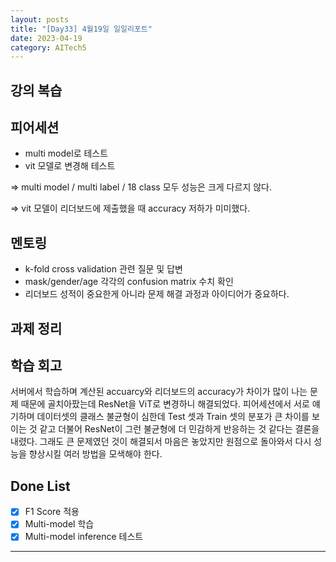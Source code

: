 ```yaml
---
layout: posts
title: "[Day33] 4월19일 일일리포트"
date: 2023-04-19
category: AITech5
---
```


## 강의 복습

## 피어세션

- multi model로 테스트
- vit 모델로 변경해 테스트

⇒ multi model / multi label / 18 class 모두 성능은 크게 다르지 않다.

⇒ vit 모델이 리더보드에 제출했을 때 accuracy 저하가 미미했다.

## 멘토링

- k-fold cross validation 관련 질문 및 답변
- mask/gender/age 각각의 confusion matrix 수치 확인
- 리더보드 성적이 중요한게 아니라 문제 해결 과정과 아이디어가 중요하다.

## 과제 정리

## 학습 회고

서버에서 학습하며 계산된 accuarcy와 리더보드의 accuracy가 차이가 많이 나는 문제 때문에 골치아팠는데 ResNet을 ViT로 변경하니 해결되었다. 피어세션에서 서로 얘기하며 데이터셋의 클래스 불균형이 심한데 Test 셋과 Train 셋의 분포가 큰 차이를 보이는 것 같고 더불어 ResNet이 그런 불균형에 더 민감하게 반응하는 것 같다는 결론을 내렸다. 그래도 큰 문제였던 것이 해결되서 마음은 놓았지만 원점으로 돌아와서 다시 성능을 향상시킬 여러 방법을 모색해야 한다.

## Done List

- [x]  F1 Score 적용
- [x]  Multi-model 학습
- [x]  Multi-model inference 테스트

---
